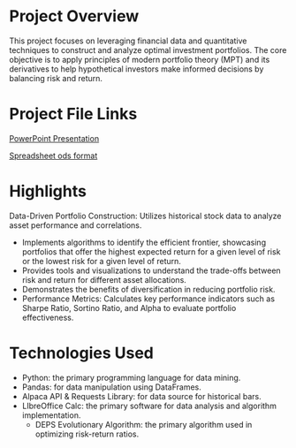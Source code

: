 # Project Overview
This project focuses on leveraging financial data and quantitative techniques to construct and analyze optimal investment portfolios. The core objective is to apply principles of modern portfolio theory (MPT) and its derivatives to help hypothetical investors make informed decisions by balancing risk and return.
# Project File Links
[PowerPoint Presentation](https://github.com/angusleebusiness/simple-portfolio-risk-optimizer-sharpe-and-sortino-ratio/blob/main/Risk-Optimized%20Portfolio%20Project%20-%20Angus%20Lee.pptx)

[Spreadsheet ods format](https://pages.github.com/](https://github.com/angusleebusiness/simple-portfolio-risk-optimizer-sharpe-and-sortino-ratio/blob/main/Portfolio%20Optimization%20Personal%20Project%20Finalized%20Spreadsheet%20(Fully%20Optimized).ods))

# Highlights
Data-Driven Portfolio Construction: Utilizes historical stock data to analyze asset performance and correlations.
  - Implements algorithms to identify the efficient frontier, showcasing portfolios that offer the highest expected return for a given level of risk or the lowest risk for a given level of return.
  - Provides tools and visualizations to understand the trade-offs between risk and return for different asset allocations.
  - Demonstrates the benefits of diversification in reducing portfolio risk.
  - Performance Metrics: Calculates key performance indicators such as Sharpe Ratio, Sortino Ratio, and Alpha to evaluate portfolio effectiveness.

# Technologies Used
  - Python: the primary programming language for data mining.
  - Pandas: for data manipulation using DataFrames.
  - Alpaca API & Requests Library: for data source for historical bars.
  - LIbreOffice Calc: the primary software for data analysis and algorithm implementation.
     - DEPS Evolutionary Algorithm: the primary algorithm used in optimizing risk-return ratios.

